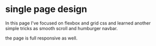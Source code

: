 # single page design

In this page I've focused on flexbox and grid css and learned another simple tricks as smooth scroll and humburger navbar.

the page is full responsive as well.
